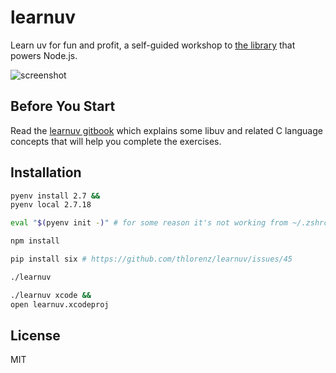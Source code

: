 # learnuv

Learn uv for fun and profit, a self-guided workshop to [the library](https://github.com/libuv/libuv) that powers Node.js.

![screenshot](assets/screenshot.png)

## Before You Start

Read the [learnuv gitbook](http://thlorenz.github.io/learnuv/book) which explains some libuv and related C language
concepts that will help you complete the exercises.

## Installation

```sh
pyenv install 2.7 &&
pyenv local 2.7.18
```

```sh
eval "$(pyenv init -)" # for some reason it's not working from ~/.zshrc
```

```sh
npm install
```

```sh
pip install six # https://github.com/thlorenz/learnuv/issues/45
```

```sh
./learnuv
```

```sh
./learnuv xcode &&
open learnuv.xcodeproj
```

## License

MIT

